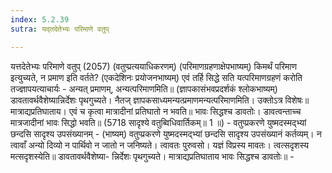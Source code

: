 ```yaml
---
index: 5.2.39
sutra: यद्तदेतेभ्यः परिमाणे वतुप्

---
```

 यत्तदेतेभ्यः परिमाणे वतुप् (2057) (वतुप्प्रत्ययाधिकरणम्) (परिमाणग्रहणाक्षेपभाष्यम्) किमर्थं परिमाण इत्युच्यते, न प्रमाण इति वर्तते? (एकदेशिनः प्रयोजनभाष्यम्) एवं तर्हि सिद्धे सति यत्परिमाणग्रहणं करोति तज्ज्ञापयत्याचार्यः - अन्यत् प्रमाणम्, अन्यत्परिमाणमिति॥ (ज्ञापकासंभवप्रदर्शकं श्लोकभाष्यम्) डावतावर्थवैशेष्यान्निर्देशः पृथगुच्यते। नैतज् ज्ञापकसाध्यमन्यत्प्रमाणमन्यत्परिमाणमिति। उक्तोऽत्र विशेषः॥ मात्राद्यप्रतिघाताय। एवं च कृत्वा मात्रादीनां प्रतिघातो न भवति॥ भावः सिद्धश्च डावतोः। डावत्वन्ताच्च मात्रजादीनां भावः सिद्धो भवति॥ (5718 सादृश्ये वतुब्विधिवार्तिकम्॥ 1 ॥) - वतुप्प्रकरणे युष्मदस्मद्भ्यां छन्दसि सादृश्य उपसंख्यानम् - (भाष्यम्) वतुप्प्रकरणे युष्मदस्मद्भ्यां छन्दसि सादृश्य उपसंख्यानं कर्तव्यम्। न त्वावाँ अन्यो दिव्यो न पार्थिवो न जातो न जनिष्यते। त्वावतः पुरुवसो। यज्ञं विप्रस्य मावतः। त्वत्सदृशस्य मत्सदृशस्येति॥ डावतावर्थवैशेष्या- न्निर्देशः पृथगुच्यते। मात्राद्यप्रतिघाताय भावः सिद्धश्च डावतोः॥ -
